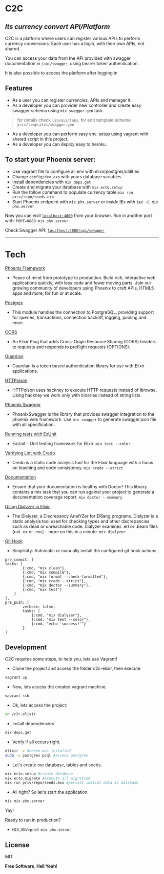 # C2C 
## _Its currency convert API/Platform_

C2C is a platform where users can register various APIs to perform currency conversions. Each user has a login, with their own APIs, not shared.

You can access your data from the API provided with swagger documentation in `/api/swagger`, using bearer token authentication.

It is also possible to access the platform after logging in.

## Features
- As a user you can register currencies, APIs and manager it.
- As a developer you can provider new controller and create easy swagger schema using `mix swagger.gen` task.
>for details check `lib/mix/taks`, for edit template scheme `priv/templates/swagger.gen`
- As a developer you can perform easy env. setup using vagrant with shared script in this project.
- As a developer you can deploy easy to heroku.

## To start your Phoenix server:

- Use vagrant file to configure all env with elixir/postgres/utilities
- Change `config/dev.exs` with yours database variables
- Install dependencies with `mix deps.get`
- Create and migrate your database with `mix ecto.setup`
- Run the follow command to populate currency table `mix run priv/repo/seeds.exs`
- Start Phoenix endpoint with `mix phx.server` or inside IEx with `iex -S mix phx.server`

Now you can visit [`localhost:4000`](http://localhost:4000) from your browser.
Run in another port with:  `PORT=8080 mix phx.server`

Check Swagger API: [`localhost:4000/api/swagger`](http://localhost:4000/api/swagger)

<hr />

# Tech

[Phoenix Framework](https://phoenixframework.org/)
- Peace of mind from prototype to production.
Build rich, interactive web applications quickly, with less code and fewer moving parts. Join our growing community of developers using Phoenix to craft APIs, HTML5 apps and more, for fun or at scale.

[Postgrex](https://hexdocs.pm/postgrex/Postgrex.html)
- This module handles the connection to PostgreSQL, providing support for queries, transactions, connection backoff, logging, pooling and more.

[CORS](https://hex.pm/packages/cors_plug)
- An Elixir Plug that adds Cross-Origin Resource Sharing (CORS) headers to requests and responds to preflight requests (OPTIONS).

[Guardian](https://github.com/ueberauth/guardian)
- Guardian is a token based authentication library for use with Elixir applications.

[HTTPoison](https://github.com/edgurgel/httpoison)
- HTTPoison uses hackney to execute HTTP requests instead of ibrowse. Using hackney we work only with binaries instead of string lists.

[Phoenix Swagger](https://github.com/xerions/phoenix_swagger)
- PhoenixSwagger is the library that provides swagger integration to the phoenix web framework. Use `mix swagger` to generate swagger.json file with all specification.

[Running tests with ExUnit](https://hexdocs.pm/ex_unit/ExUnit.html)
* ExUnit - Unit testing framework for Elixir.
`mix test --color`

[Verifying Lint with Credo](https://github.com/rrrene/credo)
* Credo is a static code analysis tool for the Elixir language with a focus on teaching and code consistency.
`mix credo --strict`

[Documentation](https://github.com/akoutmos/doctor)
* Ensure that your documentation is healthy with Doctor! This library contains a mix task that you can run against your project to generate a documentation coverage report.
`mix doctor --summary`

[Using Dialyzer in Elixir](https://github.com/jeremyjh/dialyxir)
* The Dialyzer, a DIscrepancy AnalYZer for ERlang programs. Dialyzer is a static analysis tool used for checking types and other discrepancies such as dead or unreachable code. Dialyzer examines .erl or .beam files (not .ex or .exs) – more on this in a minute.
`mix dialyzer`

[Git Hook](https://github.com/qgadrian/elixir_git_hooks)
* Simplicity: Automatic or manually install the configured git hook actions.
```
pre_commit: [
tasks: [
        {:cmd, "mix clean"},
        {:cmd, "mix compile"},
        {:cmd, "mix format --check-formatted"},
        {:cmd, "mix credo --strict"},
        {:cmd, "mix doctor --summary"},
        {:cmd, "mix test"}
    ]
],
pre_push: [
        verbose: false,
        tasks: [
            {:cmd, "mix dialyzer"},
            {:cmd, "mix test --color"},
            {:cmd, "echo 'success!'"}
        ]
] 
```

## Development
C2C requires some steps, to help you, lets use Vagrant!
- Clone the project and access the folder c2c-elixir, then execute:
```sh
vagrant up
```
- Now, lets access the created vagrant machine.
```sh
vagrant ssh
```
- Ok, lets access the project:
```sh
cd /c2c-elixir
```
- Install dependencies 
```sh
mix deps.get
```
- Verify if all occurs right.
```sh
elixir -v #check was installed
sudo -u postgres psql #access postgres
```
- Let's create our database, tables and seeds.
```sh
mix ecto.setup #create database
mix ecto.migrate #execute all migration
mix run priv/repo/seeds.exs #persist initial data in database
```
- All right? So let's start the application
```sh
mix mix phx.server
```
Yay! 

Ready to run in production? 
- `MIX_ENV=prod mix phx.server`

## License

MIT

**Free Software, Hell Yeah!**
